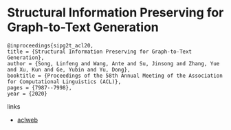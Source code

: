 # Structural Information Preserving for Graph-to-Text Generation

```
@inproceedings{sipg2t_acl20,
title = {Structural Information Preserving for Graph-to-Text Generation},
author = {Song, Linfeng and Wang, Ante and Su, Jinsong and Zhang, Yue and Xu, Kun and Ge, Yubin and Yu, Dong},
booktitle = {Proceedings of the 58th Annual Meeting of the Association for Computational Linguistics (ACL)},
pages = {7987--7998},
year = {2020}
```

links
- [aclweb](https://www.aclweb.org/anthology/2020.acl-main.712/)
